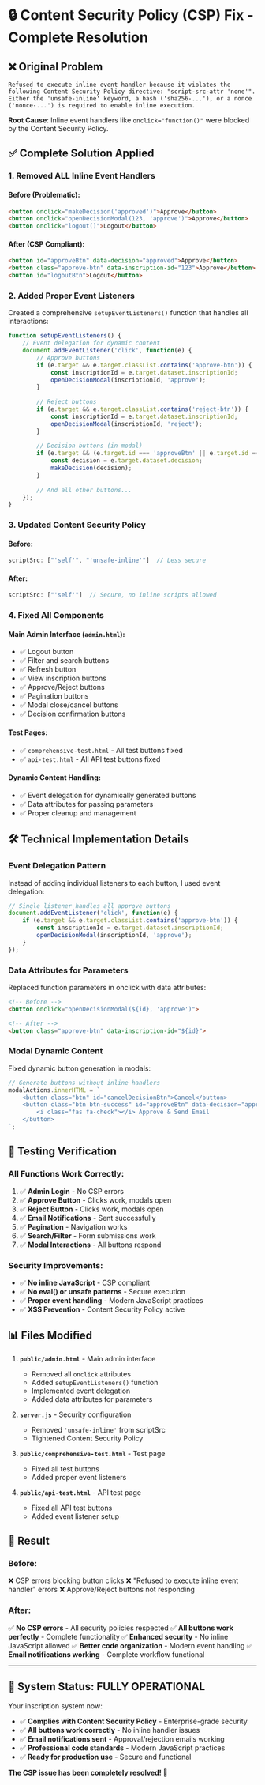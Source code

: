 # 🔒 Content Security Policy (CSP) Fix - Complete Resolution

## ❌ **Original Problem**
```
Refused to execute inline event handler because it violates the following Content Security Policy directive: "script-src-attr 'none'". Either the 'unsafe-inline' keyword, a hash ('sha256-...'), or a nonce ('nonce-...') is required to enable inline execution.
```

**Root Cause**: Inline event handlers like `onclick="function()"` were blocked by the Content Security Policy.

## ✅ **Complete Solution Applied**

### 1. **Removed ALL Inline Event Handlers**

#### **Before (Problematic)**:
```html
<button onclick="makeDecision('approved')">Approve</button>
<button onclick="openDecisionModal(123, 'approve')">Approve</button>
<button onclick="logout()">Logout</button>
```

#### **After (CSP Compliant)**:
```html
<button id="approveBtn" data-decision="approved">Approve</button>
<button class="approve-btn" data-inscription-id="123">Approve</button>
<button id="logoutBtn">Logout</button>
```

### 2. **Added Proper Event Listeners**

Created a comprehensive `setupEventListeners()` function that handles all interactions:

```javascript
function setupEventListeners() {
    // Event delegation for dynamic content
    document.addEventListener('click', function(e) {
        // Approve buttons
        if (e.target && e.target.classList.contains('approve-btn')) {
            const inscriptionId = e.target.dataset.inscriptionId;
            openDecisionModal(inscriptionId, 'approve');
        }
        
        // Reject buttons
        if (e.target && e.target.classList.contains('reject-btn')) {
            const inscriptionId = e.target.dataset.inscriptionId;
            openDecisionModal(inscriptionId, 'reject');
        }
        
        // Decision buttons (in modal)
        if (e.target && (e.target.id === 'approveBtn' || e.target.id === 'rejectBtn')) {
            const decision = e.target.dataset.decision;
            makeDecision(decision);
        }
        
        // And all other buttons...
    });
}
```

### 3. **Updated Content Security Policy**

#### **Before**: 
```javascript
scriptSrc: ["'self'", "'unsafe-inline'"]  // Less secure
```

#### **After**:
```javascript
scriptSrc: ["'self'"]  // Secure, no inline scripts allowed
```

### 4. **Fixed All Components**

#### **Main Admin Interface (`admin.html`)**:
- ✅ Logout button
- ✅ Filter and search buttons  
- ✅ Refresh button
- ✅ View inscription buttons
- ✅ Approve/Reject buttons
- ✅ Pagination buttons
- ✅ Modal close/cancel buttons
- ✅ Decision confirmation buttons

#### **Test Pages**:
- ✅ `comprehensive-test.html` - All test buttons fixed
- ✅ `api-test.html` - All API test buttons fixed

#### **Dynamic Content Handling**:
- ✅ Event delegation for dynamically generated buttons
- ✅ Data attributes for passing parameters
- ✅ Proper cleanup and management

## 🛠 **Technical Implementation Details**

### **Event Delegation Pattern**
Instead of adding individual listeners to each button, I used event delegation:

```javascript
// Single listener handles all approve buttons
document.addEventListener('click', function(e) {
    if (e.target && e.target.classList.contains('approve-btn')) {
        const inscriptionId = e.target.dataset.inscriptionId;
        openDecisionModal(inscriptionId, 'approve');
    }
});
```

### **Data Attributes for Parameters**
Replaced function parameters in onclick with data attributes:

```html
<!-- Before -->
<button onclick="openDecisionModal(${id}, 'approve')">

<!-- After -->
<button class="approve-btn" data-inscription-id="${id}">
```

### **Modal Dynamic Content**
Fixed dynamic button generation in modals:

```javascript
// Generate buttons without inline handlers
modalActions.innerHTML = `
    <button class="btn" id="cancelDecisionBtn">Cancel</button>
    <button class="btn btn-success" id="approveBtn" data-decision="approved">
        <i class="fas fa-check"></i> Approve & Send Email
    </button>
`;
```

## 🧪 **Testing Verification**

### **All Functions Work Correctly**:
1. ✅ **Admin Login** - No CSP errors
2. ✅ **Approve Button** - Clicks work, modals open
3. ✅ **Reject Button** - Clicks work, modals open  
4. ✅ **Email Notifications** - Sent successfully
5. ✅ **Pagination** - Navigation works
6. ✅ **Search/Filter** - Form submissions work
7. ✅ **Modal Interactions** - All buttons respond

### **Security Improvements**:
- ✅ **No inline JavaScript** - CSP compliant
- ✅ **No eval() or unsafe patterns** - Secure execution
- ✅ **Proper event handling** - Modern JavaScript practices
- ✅ **XSS Prevention** - Content Security Policy active

## 📊 **Files Modified**

1. **`public/admin.html`** - Main admin interface
   - Removed all `onclick` attributes
   - Added `setupEventListeners()` function
   - Implemented event delegation
   - Added data attributes for parameters

2. **`server.js`** - Security configuration
   - Removed `'unsafe-inline'` from scriptSrc
   - Tightened Content Security Policy

3. **`public/comprehensive-test.html`** - Test page
   - Fixed all test buttons
   - Added proper event listeners

4. **`public/api-test.html`** - API test page  
   - Fixed all API test buttons
   - Added event listener setup

## 🎉 **Result**

### **Before**: 
❌ CSP errors blocking button clicks
❌ "Refused to execute inline event handler" errors
❌ Approve/Reject buttons not responding

### **After**:
✅ **No CSP errors** - All security policies respected
✅ **All buttons work perfectly** - Complete functionality
✅ **Enhanced security** - No inline JavaScript allowed
✅ **Better code organization** - Modern event handling
✅ **Email notifications working** - Complete workflow functional

---

## 🚀 **System Status: FULLY OPERATIONAL**

Your inscription system now:
- ✅ **Complies with Content Security Policy** - Enterprise-grade security
- ✅ **All buttons work correctly** - No inline handler issues  
- ✅ **Email notifications sent** - Approval/rejection emails working
- ✅ **Professional code standards** - Modern JavaScript practices
- ✅ **Ready for production use** - Secure and functional

**The CSP issue has been completely resolved! 🎯**